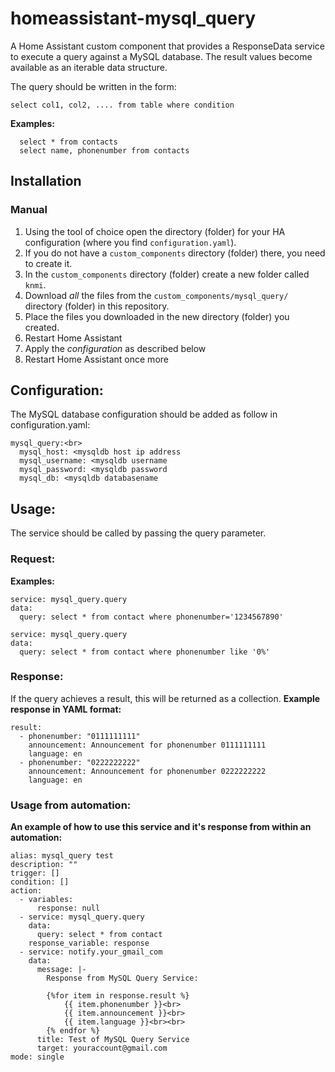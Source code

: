 # homeassistant-mysql_query
A Home Assistant custom component that provides a ResponseData service to execute a query against a MySQL database. The result values become available as an iterable data structure.

The query should be written in the form:

`select col1, col2, .... from table where condition`

<b>Examples:</b><br>
```text
  select * from contacts
  select name, phonenumber from contacts
```

## Installation

### Manual

1. Using the tool of choice open the directory (folder) for your HA configuration (where you find `configuration.yaml`).
2. If you do not have a `custom_components` directory (folder) there, you need to create it.
3. In the `custom_components` directory (folder) create a new folder called `knmi`.
4. Download _all_ the files from the `custom_components/mysql_query/` directory (folder) in this repository.
5. Place the files you downloaded in the new directory (folder) you created.
6. Restart Home Assistant
7. Apply the <i>configuration</i> as described below
8. Restart Home Assistant once more

## Configuration:
The MySQL database configuration should be added as follow in configuration.yaml:
```text
mysql_query:<br>
  mysql_host: <mysqldb host ip address
  mysql_username: <mysqldb username
  mysql_password: <mysqldb password
  mysql_db: <mysqldb databasename
```
## Usage:
The service should be called by passing the query parameter.

### Request:
<b>Examples:</b><br>
```text
service: mysql_query.query
data:
  query: select * from contact where phonenumber='1234567890'

service: mysql_query.query
data:
  query: select * from contact where phonenumber like '0%'
```

### Response:
If the query achieves a result, this will be returned as a collection.
<b>Example response in YAML format:</b><br>
```text
result:
  - phonenumber: "0111111111"
    announcement: Announcement for phonenumber 0111111111
    language: en
  - phonenumber: "0222222222"
    announcement: Announcement for phonenumber 0222222222
    language: en
```

### Usage from automation:
<b>An example of how to use this service and it's response from within an automation:</b><br>
```text
alias: mysql_query test
description: ""
trigger: []
condition: []
action:
  - variables:
      response: null
  - service: mysql_query.query
    data:
      query: select * from contact
    response_variable: response
  - service: notify.your_gmail_com
    data:
      message: |-
        Response from MySQL Query Service:

        {%for item in response.result %}
            {{ item.phonenumber }}<br>
            {{ item.announcement }}<br>
            {{ item.language }}<br><br>
        {% endfor %}
      title: Test of MySQL Query Service
      target: youraccount@gmail.com
mode: single
```
